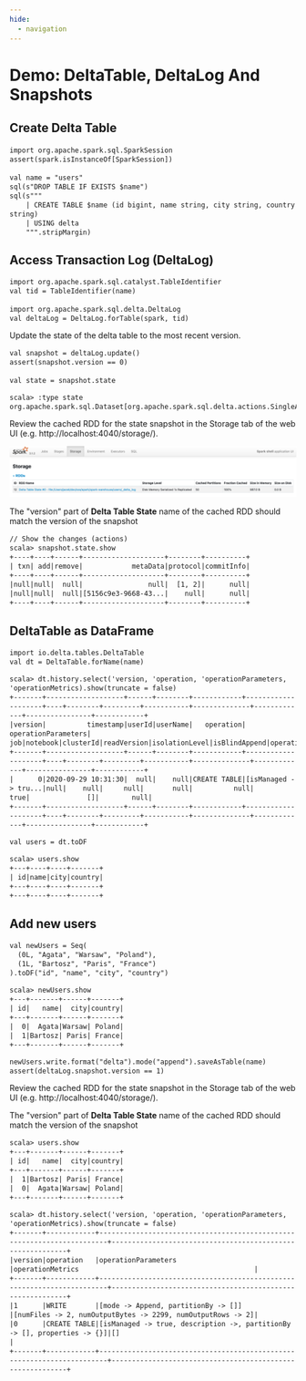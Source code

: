 ```yaml
---
hide:
  - navigation
---
```


# Demo: DeltaTable, DeltaLog And Snapshots

## Create Delta Table

```text
import org.apache.spark.sql.SparkSession
assert(spark.isInstanceOf[SparkSession])

val name = "users"
sql(s"DROP TABLE IF EXISTS $name")
sql(s"""
    | CREATE TABLE $name (id bigint, name string, city string, country string)
    | USING delta
    """.stripMargin)
```

## Access Transaction Log (DeltaLog)

```text
import org.apache.spark.sql.catalyst.TableIdentifier
val tid = TableIdentifier(name)

import org.apache.spark.sql.delta.DeltaLog
val deltaLog = DeltaLog.forTable(spark, tid)
```

Update the state of the delta table to the most recent version.

```text
val snapshot = deltaLog.update()
assert(snapshot.version == 0)

val state = snapshot.state
```

```text
scala> :type state
org.apache.spark.sql.Dataset[org.apache.spark.sql.delta.actions.SingleAction]
```

Review the cached RDD for the state snapshot in the Storage tab of the web UI (e.g. http://localhost:4040/storage/).

![Snapshot (Cached RDD) in web UI](../images/demo-snapshot-webui-storage.png)

The "version" part of **Delta Table State** name of the cached RDD should match the version of the snapshot

```text
// Show the changes (actions)
scala> snapshot.state.show
+----+----+------+--------------------+--------+----------+
| txn| add|remove|            metaData|protocol|commitInfo|
+----+----+------+--------------------+--------+----------+
|null|null|  null|                null|  [1, 2]|      null|
|null|null|  null|[5156c9e3-9668-43...|    null|      null|
+----+----+------+--------------------+--------+----------+
```

## DeltaTable as DataFrame

```text
import io.delta.tables.DeltaTable
val dt = DeltaTable.forName(name)
```

```text
scala> dt.history.select('version, 'operation, 'operationParameters, 'operationMetrics).show(truncate = false)
+-------+-------------------+------+--------+------------+--------------------+----+--------+---------+-----------+--------------+-------------+----------------+------------+
|version|          timestamp|userId|userName|   operation| operationParameters| job|notebook|clusterId|readVersion|isolationLevel|isBlindAppend|operationMetrics|userMetadata|
+-------+-------------------+------+--------+------------+--------------------+----+--------+---------+-----------+--------------+-------------+----------------+------------+
|      0|2020-09-29 10:31:30|  null|    null|CREATE TABLE|[isManaged -> tru...|null|    null|     null|       null|          null|         true|              []|        null|
+-------+-------------------+------+--------+------------+--------------------+----+--------+---------+-----------+--------------+-------------+----------------+------------+
```

```text
val users = dt.toDF
```

```text
scala> users.show
+---+----+----+-------+
| id|name|city|country|
+---+----+----+-------+
+---+----+----+-------+
```

## Add new users

```text
val newUsers = Seq(
  (0L, "Agata", "Warsaw", "Poland"),
  (1L, "Bartosz", "Paris", "France")
).toDF("id", "name", "city", "country")
```

```text
scala> newUsers.show
+---+-------+------+-------+
| id|   name|  city|country|
+---+-------+------+-------+
|  0|  Agata|Warsaw| Poland|
|  1|Bartosz| Paris| France|
+---+-------+------+-------+
```

```text
newUsers.write.format("delta").mode("append").saveAsTable(name)
assert(deltaLog.snapshot.version == 1)
```

Review the cached RDD for the state snapshot in the Storage tab of the web UI (e.g. http://localhost:4040/storage/).

The "version" part of **Delta Table State** name of the cached RDD should match the version of the snapshot

```text
scala> users.show
+---+-------+------+-------+
| id|   name|  city|country|
+---+-------+------+-------+
|  1|Bartosz| Paris| France|
|  0|  Agata|Warsaw| Poland|
+---+-------+------+-------+
```

```text
scala> dt.history.select('version, 'operation, 'operationParameters, 'operationMetrics).show(truncate = false)
+-------+------------+------------------------------------------------------------------------+-----------------------------------------------------------+
|version|operation   |operationParameters                                                     |operationMetrics                                           |
+-------+------------+------------------------------------------------------------------------+-----------------------------------------------------------+
|1      |WRITE       |[mode -> Append, partitionBy -> []]                                     |[numFiles -> 2, numOutputBytes -> 2299, numOutputRows -> 2]|
|0      |CREATE TABLE|[isManaged -> true, description ->, partitionBy -> [], properties -> {}]|[]                                                         |
+-------+------------+------------------------------------------------------------------------+-----------------------------------------------------------+
```
